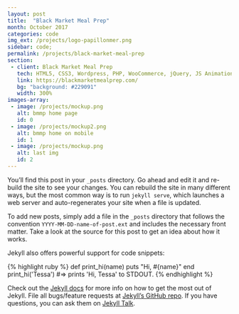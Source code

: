 ```yaml
---
layout: post
title:  "Black Market Meal Prep"
month: October 2017
categories: code
img_ext: /projects/logo-papillonmer.png
sidebar: code;
permalink: /projects/black-market-meal-prep
section:
 - client: Black Market Meal Prep
   tech: HTML5, CSS3, Wordpress, PHP, WooCommerce, jQuery, JS Animation Libraries
   link: https://blackmarketmealprep.com/
   bg: "background: #229091"
   width: 300%
images-array:
 - image: /projects/mockup.png
   alt: bmmp home page
   id: 0
 - image: /projects/mockup2.png
   alt: bmmp home on mobile
   id: 1
 - image: /projects/mockup.png
   alt: last img
   id: 2
---
```

You’ll find this post in your `_posts` directory. Go ahead and edit it and re-build the site to see your changes. You can rebuild the site in many different ways, but the most common way is to run `jekyll serve`, which launches a web server and auto-regenerates your site when a file is updated.

To add new posts, simply add a file in the `_posts` directory that follows the convention `YYYY-MM-DD-name-of-post.ext` and includes the necessary front matter. Take a look at the source for this post to get an idea about how it works.

Jekyll also offers powerful support for code snippets:

{% highlight ruby %}
def print_hi(name)
  puts "Hi, #{name}"
end
print_hi('Tessa')
#=> prints 'Hi, Tessa' to STDOUT.
{% endhighlight %}

Check out the [Jekyll docs][jekyll-docs] for more info on how to get the most out of Jekyll. File all bugs/feature requests at [Jekyll’s GitHub repo][jekyll-gh]. If you have questions, you can ask them on [Jekyll Talk][jekyll-talk].

[jekyll-docs]: https://jekyllrb.com/docs/home
[jekyll-gh]:   https://github.com/jekyll/jekyll
[jekyll-talk]: https://talk.jekyllrb.com/
